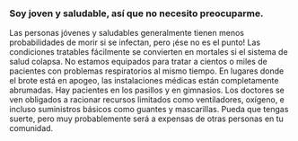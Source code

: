 ### Soy joven y saludable, así que no necesito preocuparme.

Las personas jóvenes y saludables generalmente tienen menos probabilidades de morir si se infectan, pero ¡ése no es el punto! Las condiciones tratables fácilmente se convierten en mortales si el sistema de salud colapsa. No estamos equipados para tratar a cientos o miles de pacientes con problemas respiratorios al mismo tiempo. En lugares donde el brote está en apogeo, las instalaciones médicas están completamente abrumadas. Hay pacientes en los pasillos y en gimnasios. Los doctores se ven obligados a racionar recursos limitados como ventiladores, oxígeno, e incluso suministros básicos como guantes y mascarillas. Pueda que tengas suerte, pero muy probablemente será a expensas de otras personas en tu comunidad.
